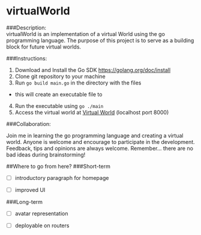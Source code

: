 # virtualWorld


###Description:<br>
virtualWorld is an implementation of a virtual World using the go programming language. The purpose of this project is to serve as a building block for future virtual worlds. 


###Instructions:

1. Download  and Install the Go SDK https://golang.org/doc/install
2. Clone git repository to your machine
3. Run `go build main.go` in the directory with the files
  - this will create an executable file to
4. Run the executable using `go ./main`
5. Access the virtual world at <a href="http://localhost:8000">Virtual World</a> (localhost port 8000)


###Collaboration:

Join me in learning the go programming language and creating a virtual world. Anyone is welcome and encourage to participate in the development. Feedback, tips and opinions are always welcome.
Remember... there are no bad ideas during brainstorming!

##Where to go from here?
###Short-term
- [ ] introductory paragraph for homepage
- [ ] improved UI
 

###Long-term
- [ ] avatar representation
- [ ] deployable on routers



